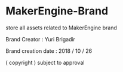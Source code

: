 # MakerEngine-Brand
store all assets related to MakerEngine brand

Brand Creator : Yuri Brigadir

Brand creation date : 2018 / 10 / 26 

( copyright ) subject to approval 
